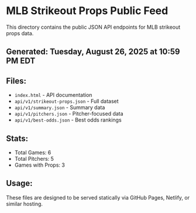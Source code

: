 # MLB Strikeout Props Public Feed

This directory contains the public JSON API endpoints for MLB strikeout props data.

## Generated: Tuesday, August 26, 2025 at 10:59 PM EDT

## Files:
- `index.html` - API documentation
- `api/v1/strikeout-props.json` - Full dataset
- `api/v1/summary.json` - Summary data
- `api/v1/pitchers.json` - Pitcher-focused data  
- `api/v1/best-odds.json` - Best odds rankings

## Stats:
- Total Games: 6
- Total Pitchers: 5
- Games with Props: 3

## Usage:
These files are designed to be served statically via GitHub Pages, Netlify, or similar hosting.
